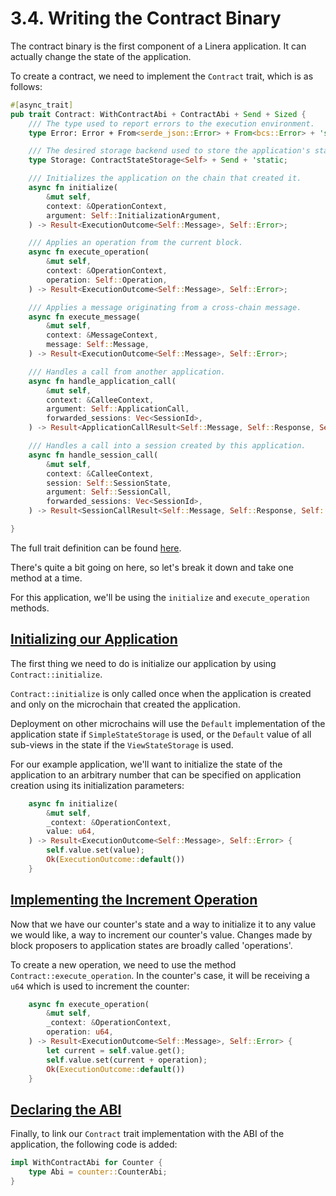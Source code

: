 # 3.4. Writing the Contract Binary

The contract binary is the first component of a Linera application. It can actually change the state of the application.

To create a contract, we need to implement the `Contract` trait, which is as follows:

```rust
#[async_trait]
pub trait Contract: WithContractAbi + ContractAbi + Send + Sized {
    /// The type used to report errors to the execution environment.
    type Error: Error + From<serde_json::Error> + From<bcs::Error> + 'static;

    /// The desired storage backend used to store the application's state.
    type Storage: ContractStateStorage<Self> + Send + 'static;

    /// Initializes the application on the chain that created it.
    async fn initialize(
        &mut self,
        context: &OperationContext,
        argument: Self::InitializationArgument,
    ) -> Result<ExecutionOutcome<Self::Message>, Self::Error>;

    /// Applies an operation from the current block.
    async fn execute_operation(
        &mut self,
        context: &OperationContext,
        operation: Self::Operation,
    ) -> Result<ExecutionOutcome<Self::Message>, Self::Error>;

    /// Applies a message originating from a cross-chain message.
    async fn execute_message(
        &mut self,
        context: &MessageContext,
        message: Self::Message,
    ) -> Result<ExecutionOutcome<Self::Message>, Self::Error>;

    /// Handles a call from another application.
    async fn handle_application_call(
        &mut self,
        context: &CalleeContext,
        argument: Self::ApplicationCall,
        forwarded_sessions: Vec<SessionId>,
    ) -> Result<ApplicationCallResult<Self::Message, Self::Response, Self::SessionState>, Self::Error>;

    /// Handles a call into a session created by this application.
    async fn handle_session_call(
        &mut self,
        context: &CalleeContext,
        session: Self::SessionState,
        argument: Self::SessionCall,
        forwarded_sessions: Vec<SessionId>,
    ) -> Result<SessionCallResult<Self::Message, Self::Response, Self::SessionState>, Self::Error>;

}
```

The full trait definition can be found [here](https://github.com/linera-io/linera-protocol/blob/main/linera-sdk/src/lib.rs).

There's quite a bit going on here, so let's break it down and take one method at a time.

For this application, we'll be using the `initialize` and `execute_operation` methods.

## [Initializing our Application](https://linera.dev/sdk/contract.html#initializing-our-application)

The first thing we need to do is initialize our application by using `Contract::initialize`.

`Contract::initialize` is only called once when the application is created and only on the microchain that created the application.

Deployment on other microchains will use the `Default` implementation of the application state if `SimpleStateStorage` is used, or the `Default` value of all sub-views in the state if the `ViewStateStorage` is used.

For our example application, we'll want to initialize the state of the application to an arbitrary number that can be specified on application creation using its initialization parameters:

```rust
    async fn initialize(
        &mut self,
        _context: &OperationContext,
        value: u64,
    ) -> Result<ExecutionOutcome<Self::Message>, Self::Error> {
        self.value.set(value);
        Ok(ExecutionOutcome::default())
    }
```

## [Implementing the Increment Operation](https://linera.dev/sdk/contract.html#implementing-the-increment-operation)

Now that we have our counter's state and a way to initialize it to any value we would like, a way to increment our counter's value. Changes made by block proposers to application states are broadly called 'operations'.

To create a new operation, we need to use the method `Contract::execute_operation`. In the counter's case, it will be receiving a `u64` which is used to increment the counter:

```rust
    async fn execute_operation(
        &mut self,
        _context: &OperationContext,
        operation: u64,
    ) -> Result<ExecutionOutcome<Self::Message>, Self::Error> {
        let current = self.value.get();
        self.value.set(current + operation);
        Ok(ExecutionOutcome::default())
    }
```

## [Declaring the ABI](https://linera.dev/sdk/contract.html#declaring-the-abi)

Finally, to link our `Contract` trait implementation with the ABI of the application, the following code is added:

```rust
impl WithContractAbi for Counter {
    type Abi = counter::CounterAbi;
}
```